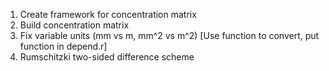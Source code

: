 1. Create framework for concentration matrix
2. Build concentration matrix
3. Fix variable units (mm vs m, mm^2 vs m^2) [Use function to convert, put function in depend.r]
4. Rumschitzki two-sided difference scheme   
